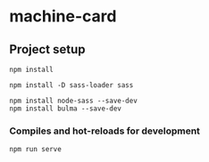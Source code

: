 # machine-card

## Project setup
```
npm install

npm install -D sass-loader sass

npm install node-sass --save-dev
npm install bulma --save-dev  
```

### Compiles and hot-reloads for development
```
npm run serve
```
